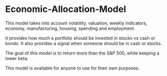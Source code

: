 # Economic-Allocation-Model

This model takes into account volatility, valuation, weekly indicators, economy, manufacturing, housing, spending and employment.

It provides how much a portfolio should be invested in stocks vs cash or bonds. It also provides a signal when someone should be in cash or stocks.

The goal of this model is to return more than the S&P 500, while keeping a lower beta.

This model is available for anyone to use for their own purposes.
